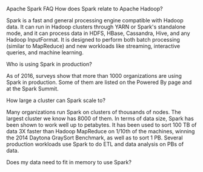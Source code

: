 Apache Spark FAQ
How does Spark relate to Apache Hadoop?

Spark is a fast and general processing engine compatible with Hadoop data. It can run in Hadoop clusters through YARN or Spark's standalone mode, and it can process data in HDFS, HBase, Cassandra, Hive, and any Hadoop InputFormat. It is designed to perform both batch processing (similar to MapReduce) and new workloads like streaming, interactive queries, and machine learning.

Who is using Spark in production?

As of 2016, surveys show that more than 1000 organizations are using Spark in production. Some of them are listed on the Powered By page and at the Spark Summit.

How large a cluster can Spark scale to?

Many organizations run Spark on clusters of thousands of nodes. The largest cluster we know has 8000 of them. In terms of data size, Spark has been shown to work well up to petabytes. It has been used to sort 100 TB of data 3X faster than Hadoop MapReduce on 1/10th of the machines, winning the 2014 Daytona GraySort Benchmark, as well as to sort 1 PB. Several production workloads use Spark to do ETL and data analysis on PBs of data.

Does my data need to fit in memory to use Spark?
